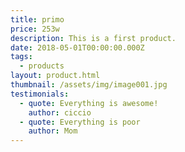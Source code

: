 ```yaml
---
title: primo
price: 253w
description: This is a first product.
date: 2018-05-01T00:00:00.000Z
tags:
  - products
layout: product.html
thumbnail: /assets/img/image001.jpg
testimonials:
  - quote: Everything is awesome!
    author: ciccio
  - quote: Everything is poor
    author: Mom
---
```

